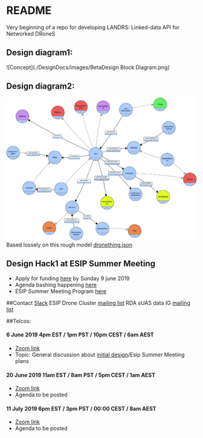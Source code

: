 # README
Very beginning of a repo for developing LANDRS: Linked-data API for Networked DRoneS

## Design diagram1:
![Concept](./DesignDocs/images/BetaDesign Block Diagram.png)

## Design diagram2:
![Semantic Model Strawman](./DesignDocs/images/DroneStrawmanConceptualModel.png)
Based lossely on this rough model [dronething.json](https://github.com/crcresearch/LANDRS/blob/master/models/dronething.json)

## Design Hack1 at ESIP Summer Meeting
- Apply for funding [here](https://docs.google.com/forms/d/e/1FAIpQLScLsOjksanfSHAoUzZFRHltXHXV_7RDVHrYFeqr7W0zWl9BwQ/viewform) by Sunday 9 june 2019
- Agenda bashing happening [here](https://github.com/crcresearch/LANDRS/blob/master/DesignDocs/DesignHack1/Agenda.md)
- ESIP Summer Meeting Program [here](https://2019esipsummermeeting.sched.com/)

##Contact
[Slack](https://join.slack.com/t/landrs/shared_invite/enQtNjI0MTI2MjgwODAyLWQ0MDY1M2M2Mjk0NTMxNGEzZTM3NDRhODdjNTgyNTA0NzIzMjA5M2EwNDdjM2ExYzc3YzI5OGI1ZTU2YWQyNTA)
ESIP Drone Cluster [mailing list](https://lists.esipfed.org/mailman/listinfo/esip-drone)
RDA sUAS data IG [mailing list](https://www.rd-alliance.org/groups/small-unmanned-aircraft-systems%E2%80%99-data-ig)


##Telcos:
#### 6 June 2019 4pm EST / 1pm PST / 10pm CEST / 6am AEST
* [Zoom link](https://notredame.zoom.us/j/796587528)
* Topic: General discussion about [initial design](http://45.32.159.9/slides/LANDRS_betadesign/index.html)/Esip Summer Meeting plans

#### 20 June 2019 11am EST / 8am PST / 5pm CEST / 1am AEST
* [Zoom link](https://notredame.zoom.us/j/873908990)
* Agenda to be posted

#### 11 July 2019 6pm EST / 3pm PST / 00:00 CEST / 8am AEST
* [Zoom link](https://notredame.zoom.us/j/786507895)
* Agenda to be posted

